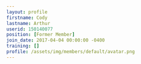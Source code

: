 ```yaml
---
layout: profile
firstname: Cody
lastname: Arthur
userid: 150140077
position: [Former Member]
join_date: 2017-04-04 00:00:00 -0400
training: []
profile: /assets/img/members/default/avatar.png
---
```

